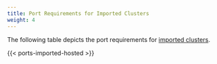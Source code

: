 ```yaml
---
title: Port Requirements for Imported Clusters
weight: 4
---
```


The following table depicts the port requirements for [imported clusters]({{<baseurl>}}/rancher/v2.x/en/cluster-provisioning/imported-clusters/).

{{< ports-imported-hosted >}}